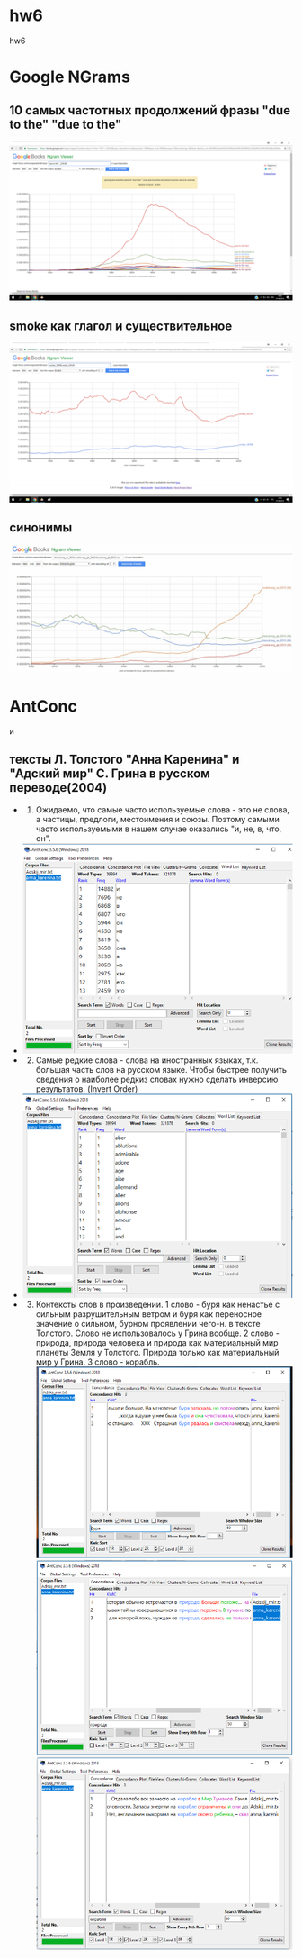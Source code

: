 # hw6
hw6

# Google NGrams


## 10 самых частотных продолжений фразы "due to the" "due to the" 
![ссылка](https://raw.githubusercontent.com/GilevaArina1999/hw6/master/duetothe.png)

## smoke как глагол и существительное
![ссылка](https://raw.githubusercontent.com/GilevaArina1999/hw6/master/smoke.png)

## синонимы 
![ссылка](https://raw.githubusercontent.com/GilevaArina1999/hw6/master/cookies.jpg)

# AntConc
и
## тексты Л. Толстого "Анна Каренина" и "Адский мир" С. Грина в русском переводе(2004)

* 1) Ожидаемо, что самые часто используемые слова - это не слова, а частицы, предлоги, местоимения и союзы. Поэтому самыми часто используемыми в нашем случае оказались "и, не, в, что, он".
* ![ссылка](https://raw.githubusercontent.com/GilevaArina1999/hw6/master/1111.png)
* 2) Самые редкие слова - слова на иностранных языках, т.к. большая часть слов на русском языке. Чтобы быстрее получить сведения о наиболее редкиз словах нужно сделать инверсию результатов. (Invert Order)
* ![ссылка](https://raw.githubusercontent.com/GilevaArina1999/hw6/master/2222.png)
* 3) Контексты слов в произведении. 1 слово - буря как ненастье с сильным разрушительным ветром и буря как переносное значение
о сильном, бурном проявлении чего-н. в тексте Толстого. Слово не использовалось у Грина вообще. 2 слово - природа, природа человека и природа как материальный мир планеты Земля у Толстого. Природа только как материальный мир у Грина. 3 слово - корабль. 
![ссылка](https://raw.githubusercontent.com/GilevaArina1999/hw6/master/%D0%B1%D1%83%D1%80%D1%8F.png)
![ссылка](https://raw.githubusercontent.com/GilevaArina1999/hw6/master/%D0%BF%D1%80%D0%B8%D1%80%D0%BE%D0%B4%D0%B0.png)
![ссылка](https://raw.githubusercontent.com/GilevaArina1999/hw6/master/%D0%BA%D0%BE%D1%80%D0%B0%D0%B1%D0%BB%D1%8C.png)

